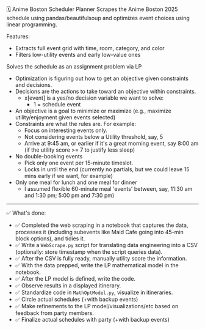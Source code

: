 🗓 Anime Boston Scheduler Planner
Scrapes the Anime Boston 2025 schedule using pandas/beautifulsoup and optimizes event choices using linear programming.

Features:
- Extracts full event grid with time, room, category, and color
- Filters low-utility events and early low-value ones

Solves the schedule as an assignment problem via LP

- Optimization is figuring out how to get an objective given constraints and decisions.
- Decisions are the actions to take toward an objective within constraints. 
  - x[event] is a yes/no decision variable we want to solve:
    - 1 = schedule event
- An objective is a goal to minimize or maximize (e.g., maximize utility/enjoyment given events selected)
- Constraints are what the rules are. For example:
  - Focus on interesting events only.
  - Not considering events below a Utility threshold, say, 5
  - Arrive at 9:45 am, or earlier if it's a great morning event, say 8:00 am (if the utility score >= 7 to justify less sleep)
- No double-booking events
  - Pick only one event per 15-minute timeslot.
  - Locks in until the end (currently no partials, but we could leave 15 mins early if we want, for example)
- Only one meal for lunch and one meal for dinner
  - I assumed flexible 60-minute meal 'events' between, say, 11:30 am and 1:30 pm; 5:00 pm and 7:30 pm)


----
✅ What's done:
- ✅ Completed the web scraping in a notebook that captures the data, processes it (including subevents like Maid Cafe going into 45-min block options), and tidies it.
- ✅ Write a `WebScrape.py` script for translating data engineering into a CSV (optionally: store timestamp when the script queries data).
- ✅ After the CSV is fully ready, manually utility score the information.
- ✅ With the data prepped, write the LP mathematical model in the notebook.
- ✅ After the LP model is defined, write the code.
- ✅ Observe results in a displayed itinerary.
- ✅ Standardize code in `MathOptModel.py`, visualize in itineraries.
- ✅ Circle actual schedules (+with backup events)
- ✅ Make refinements to the LP model/visualizations/etc based on feedback from party members.
- ✅ Finalize actual schedules with party (+with backup events)
